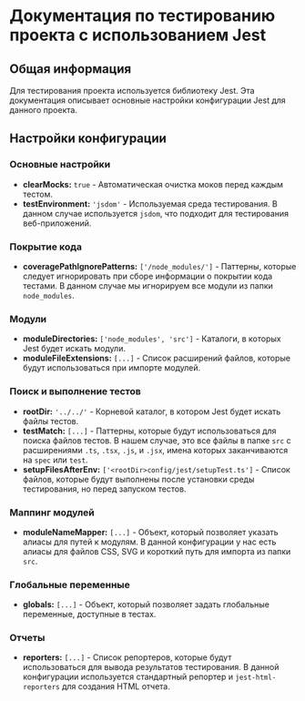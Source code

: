 # Документация по тестированию проекта с использованием Jest

## Общая информация

Для тестирования проекта используется библиотеку Jest. Эта документация описывает основные настройки конфигурации Jest для данного проекта.

## Настройки конфигурации

### Основные настройки

- **clearMocks:** `true` - Автоматическая очистка моков перед каждым тестом.
- **testEnvironment:** `'jsdom'` - Используемая среда тестирования. В данном случае используется `jsdom`, что подходит для тестирования веб-приложений.
  
### Покрытие кода

- **coveragePathIgnorePatterns:** `['/node_modules/']` - Паттерны, которые следует игнорировать при сборе информации о покрытии кода тестами. В данном случае мы игнорируем все модули из папки `node_modules`.

### Модули

- **moduleDirectories:** `['node_modules', 'src']` - Каталоги, в которых Jest будет искать модули.
- **moduleFileExtensions:** `[...]` - Список расширений файлов, которые будут использоваться при импорте модулей.

### Поиск и выполнение тестов

- **rootDir:** `'../../'` - Корневой каталог, в котором Jest будет искать файлы тестов.
- **testMatch:** `[...]` - Паттерны, которые будут использоваться для поиска файлов тестов. В нашем случае, это все файлы в папке `src` с расширениями `.ts`, `.tsx`, `.js`, и `.jsx`, имена которых заканчиваются на `spec` или `test`.
- **setupFilesAfterEnv:** `['<rootDir>config/jest/setupTest.ts']` - Список файлов, которые будут выполнены после установки среды тестирования, но перед запуском тестов.

### Маппинг модулей

- **moduleNameMapper:** `[...]` - Объект, который позволяет указать алиасы для путей к модулям. В данной конфигурации у нас есть алиасы для файлов CSS, SVG и короткий путь для импорта из папки `src`.

### Глобальные переменные

- **globals:** `[...]` - Объект, который позволяет задать глобальные переменные, доступные в тестах.

### Отчеты

- **reporters:** `[...]` - Список репортеров, которые будут использоваться для вывода результатов тестирования. В данной конфигурации используется стандартный репортер и `jest-html-reporters` для создания HTML отчета.
